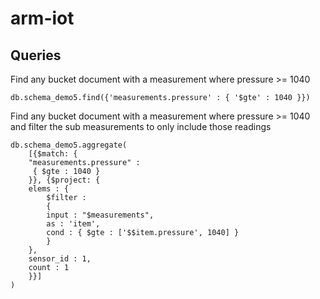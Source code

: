 # arm-iot

## Queries

Find any bucket document with a measurement where pressure >= 1040

```
db.schema_demo5.find({'measurements.pressure' : { '$gte' : 1040 }})
```

Find any bucket document with a measurement where pressure >= 1040 and filter the sub measurements to only include those readings

```
db.schema_demo5.aggregate(
    [{$match: {
    "measurements.pressure" :
     { $gte : 1040 }
    }}, {$project: {
    elems : {
        $filter : 
        {
        input : "$measurements",
        as : 'item',
        cond : { $gte : ['$$item.pressure', 1040] }
        }
    },
    sensor_id : 1,
    count : 1
    }}]
)
```